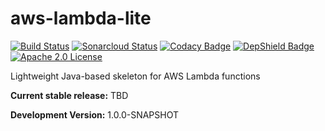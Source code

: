 # aws-lambda-lite

[![Build Status](https://travis-ci.org/stepio/aws-lambda-lite.svg?branch=master)](https://travis-ci.org/stepio/aws-lambda-lite)
[![Sonarcloud Status](https://sonarcloud.io/api/project_badges/measure?project=stepio_aws-lambda-lite&metric=alert_status)](https://sonarcloud.io/dashboard?id=stepio_aws-lambda-lite)
[![Codacy Badge](https://api.codacy.com/project/badge/Grade/878674a646f34f77b993696bb1131222)](https://www.codacy.com/app/stepio/aws-lambda-lite?utm_source=github.com&amp;utm_medium=referral&amp;utm_content=stepio/aws-lambda-lite&amp;utm_campaign=Badge_Grade)
[![DepShield Badge](https://depshield.sonatype.org/badges/stepio/aws-lambda-lite/depshield.svg)](https://depshield.github.io)
[![Apache 2.0 License](https://img.shields.io/badge/license-Apache%202-blue.svg)](https://www.apache.org/licenses/LICENSE-2.0.txt)

Lightweight Java-based skeleton for AWS Lambda functions

**Current stable release:** TBD

**Development Version:** 1.0.0-SNAPSHOT
